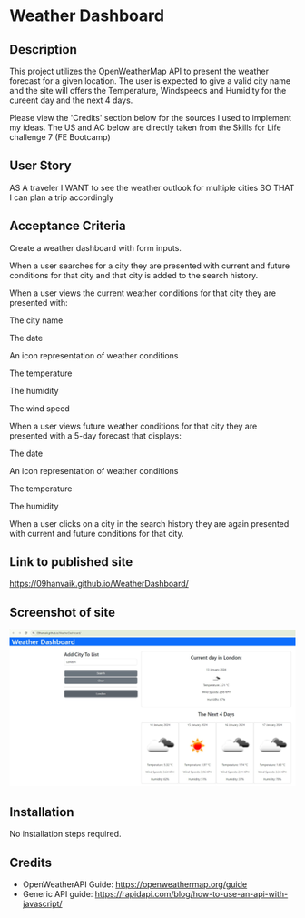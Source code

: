 # Weather Dashboard

## Description
This project utilizes the OpenWeatherMap API to present the weather forecast for a given location. 
The user is expected to give a valid city name and the site will offers the Temperature, Windspeeds and Humidity for the cureent day and the next 4 days.

Please view the 'Credits' section below for the sources I used to implement my ideas. The US and AC below are directly taken from the Skills for Life challenge 7 (FE Bootcamp)

## User Story
AS A traveler
I WANT to see the weather outlook for multiple cities
SO THAT I can plan a trip accordingly

## Acceptance Criteria
Create a weather dashboard with form inputs.

When a user searches for a city they are presented with current and future conditions for that city and that city is added to the search history.

When a user views the current weather conditions for that city they are presented with:

The city name

The date

An icon representation of weather conditions

The temperature

The humidity

The wind speed

When a user views future weather conditions for that city they are presented with a 5-day forecast that displays:

The date

An icon representation of weather conditions

The temperature

The humidity

When a user clicks on a city in the search history they are again presented with current and future conditions for that city.

## Link to published site
https://09hanvaik.github.io/WeatherDashboard/

## Screenshot of site
![Screenshot of my site](site.jpg)

## Installation

No installation steps required.

## Credits
* OpenWeatherAPI Guide: https://openweathermap.org/guide
* Generic API guide: https://rapidapi.com/blog/how-to-use-an-api-with-javascript/
